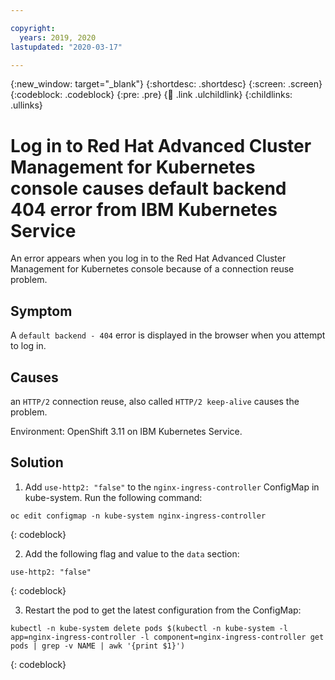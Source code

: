 ```yaml
---

copyright:
  years: 2019, 2020
lastupdated: "2020-03-17"

---
```


{:new_window: target="_blank"}
{:shortdesc: .shortdesc}
{:screen: .screen}
{:codeblock: .codeblock}
{:pre: .pre}
{:child: .link .ulchildlink}
{:childlinks: .ullinks}

# Log in to Red Hat Advanced Cluster Management for Kubernetes console causes default backend 404 error from IBM Kubernetes Service

An error appears when you log in to the Red Hat Advanced Cluster Management for Kubernetes console because of a connection reuse problem.

## Symptom

A `default backend - 404` error is displayed in the browser when you attempt to log in.

## Causes

an `HTTP/2` connection reuse, also called `HTTP/2 keep-alive` causes the problem.

Environment: OpenShift 3.11 on IBM Kubernetes Service.

## Solution

1. Add `use-http2: "false"` to the `nginx-ingress-controller` ConfigMap in kube-system. Run the following command:

```
oc edit configmap -n kube-system nginx-ingress-controller
```
{: codeblock}

2. Add the following flag and value to the `data` section:

```
use-http2: "false"
```
{: codeblock}

3. Restart the pod to get the latest configuration from the ConfigMap:
 
```
kubectl -n kube-system delete pods $(kubectl -n kube-system -l app=nginx-ingress-controller -l component=nginx-ingress-controller get pods | grep -v NAME | awk '{print $1}')
```
{: codeblock}